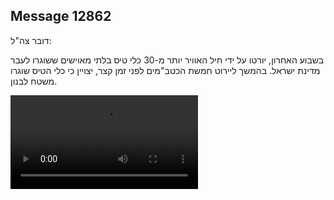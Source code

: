 ## Message 12862

דובר צה"ל:

בשבוע האחרון, יורטו על ידי חיל האוויר יותר מ-30 כלי טיס בלתי מאוישים ששוגרו לעבר מדינת ישראל.
בהמשך ליירוט חמשת הכטב"מים לפני זמן קצר, יצויין כי כלי הטיס שוגרו משטח לבנון.

![Video](https://data.iron-swords.co.il/2024/October/21/12862/12862_media.mp4)
